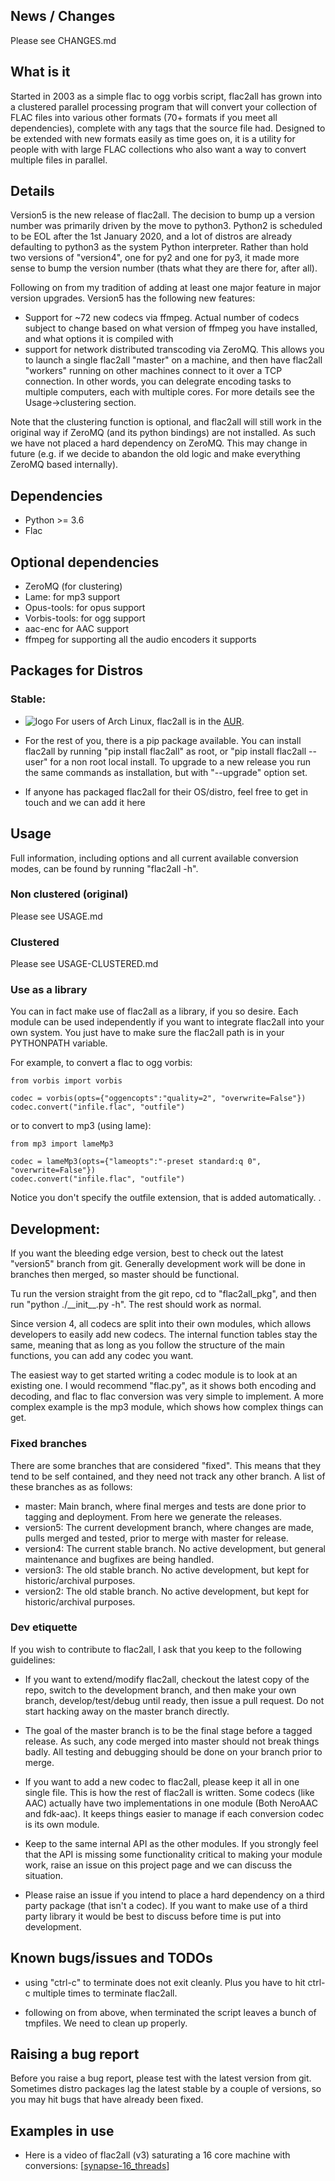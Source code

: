 ## News / Changes
Please see CHANGES.md

## What is it
Started in 2003 as a simple flac to ogg vorbis script, flac2all has grown into a clustered parallel processing program that will convert your collection of FLAC files into various other formats (70+ formats if you meet all dependencies), complete with any tags that the source file had. Designed to be extended with new formats easily as time goes on, it is a utility for people with with large FLAC collections who also want a way to convert multiple files in parallel.

## Details

Version5 is the new release of flac2all. The decision to bump up a version number was primarily driven by the move to python3. Python2 is scheduled to be EOL after the 1st January 2020, and a lot of distros are already defaulting to python3 as the system Python interpreter. Rather than hold two versions of "version4", one for py2 and one for py3, it made more sense to bump the version number (thats what they are there for, after all).

Following on from my tradition of adding at least one major feature in major version upgrades. Version5 has the following new features:
* Support for ~72 new codecs via ffmpeg. Actual number of codecs subject to change based on what version of ffmpeg you have installed, and what options it is compiled with
* support for network distributed transcoding via ZeroMQ. This allows you to launch a single flac2all "master" on a machine, and then have flac2all "workers" running on other machines connect to it over a TCP connection. In other words, you can delegrate encoding tasks to multiple computers, each with multiple cores. For more details see the Usage->clustering section.

Note that the clustering function is optional, and flac2all will still work in the original way if ZeroMQ (and its python bindings) are not installed. As such we have not placed a hard dependency on ZeroMQ. This may change in future (e.g. if we decide to abandon the old logic and make everything ZeroMQ based internally).

## Dependencies
* Python >= 3.6
* Flac

## Optional dependencies
* ZeroMQ (for clustering)
* Lame: for mp3 support
* Opus-tools: for opus support
* Vorbis-tools: for ogg support
* aac-enc for AAC support
* ffmpeg for supporting all the audio encoders it supports

## Packages for Distros

### Stable:

* ![logo](http://www.monitorix.org/imgs/archlinux.png "arch logo") For users of Arch Linux, flac2all is in the [AUR](https://aur.archlinux.org/packages/flac2all).

* For the rest of you, there is a pip package available. You can install flac2all by running  "pip install flac2all" as root, or "pip install flac2all --user" for a non root local install.
To upgrade to a new release you run the same commands as installation, but with "--upgrade" option set.

* If anyone has packaged flac2all for their OS/distro, feel free to get in touch and we can add it here

## Usage

Full information, including options and all current available conversion modes, can be found by running "flac2all -h".

### Non clustered (original) ###

Please see USAGE.md

### Clustered ###

Please see USAGE-CLUSTERED.md

### Use as a library ###

You can in fact make use of flac2all as a library, if you so desire. Each module can be used independently if you want to integrate flac2all into your own system. You just have to make sure the flac2all path is in your PYTHONPATH variable.

For example, to convert a flac to ogg vorbis:

```
from vorbis import vorbis

codec = vorbis(opts={"oggencopts":"quality=2", "overwrite=False"})
codec.convert("infile.flac", "outfile")

```

or to convert to mp3 (using lame):

```
from mp3 import lameMp3

codec = lameMp3(opts={"lameopts":"-preset standard:q 0", "overwrite=False"})
codec.convert("infile.flac", "outfile")

```

Notice you don't specify the outfile extension, that is added automatically.
.
## Development:
If you want the bleeding edge version, best to check out the latest "version5" branch from git.
Generally development work will be done in branches then merged, so master should be functional.

Tu run the version straight from the git repo, cd to "flac2all_pkg", and then run "python ./\_\_init\_\_.py -h". The rest should work as normal.

Since version 4, all codecs are split into their own modules, which allows developers to easily add new codecs. The internal function tables stay the same, meaning that as long as you follow the structure of the main functions, you can add any codec you want.

The easiest way to get started writing a codec module is to look at an existing one. I would recommend "flac.py", as it shows both encoding and decoding, and flac to flac conversion was very simple to implement. A more complex example is the mp3 module, which shows how complex things can get.

### Fixed branches
There are some branches that are considered "fixed". This means that they tend to be self contained, and they need not track any other branch. A list of these branches as as follows:

* master: Main branch, where final merges and tests are done prior to tagging and deployment. From here we generate the releases.
* version5: The current development branch, where changes are made, pulls merged and tested, prior to merge with master for release.
* version4: The current stable branch. No active development, but general maintenance and bugfixes are being handled.
* version3: The old stable branch. No active development, but kept for historic/archival purposes.
* version2: The old stable branch. No active development, but kept for historic/archival purposes.


### Dev etiquette
If you wish to contribute to flac2all, I ask that you keep to the following guidelines:

* If you want to extend/modify flac2all, checkout the latest copy of the repo, switch to the development branch, and then make your own branch, develop/test/debug until ready, then issue a pull request. Do not start hacking away on the master branch directly.

* The goal of the master branch is to be the final stage before a tagged release. As such, any code merged into master should not break things badly. All testing and debugging should be done on your branch prior to merge.

* If you want to add a new codec to flac2all, please keep it all in one single file. This is how the rest of flac2all is written. Some codecs (like AAC) actually have two implementations in one module (Both NeroAAC and fdk-aac). It keeps things easier to manage if each conversion codec is its own module.

* Keep to the same internal API as the other modules. If you strongly feel that the API is missing some functionality critical to making your module work, raise an issue on this project page and we can discuss the situation.

* Please raise an issue if you intend to place a hard dependency on a third party package (that isn't a codec). If you want to make use of a third party library it would be best to discuss before time is put into development.

## Known bugs/issues and TODOs

* using "ctrl-c" to terminate does not exit cleanly. Plus you have to hit ctrl-c multiple times to terminate flac2all.

* following on from above, when terminated the script leaves a bunch of tmpfiles. We need to clean up properly.

## Raising a bug report

Before you raise a bug report, please test with the latest version from git. Sometimes distro packages lag the latest stable by a couple of versions, so you may hit bugs that have already been fixed.

## Examples in use

* Here is a video of flac2all (v3) saturating a 16 core machine with conversions: [[synapse-16_threads](https://www.youtube.com/watch?v=pXSpPjWtSJc)]
